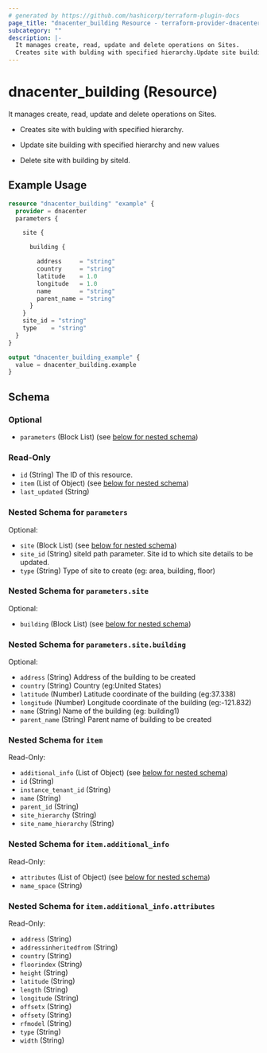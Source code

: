 ```yaml
---
# generated by https://github.com/hashicorp/terraform-plugin-docs
page_title: "dnacenter_building Resource - terraform-provider-dnacenter"
subcategory: ""
description: |-
  It manages create, read, update and delete operations on Sites.
  Creates site with bulding with specified hierarchy.Update site building with specified hierarchy and new valuesDelete site with building by siteId.
---
```


# dnacenter_building (Resource)

It manages create, read, update and delete operations on Sites.

- Creates site with bulding with specified hierarchy.

- Update site building with specified hierarchy and new values

- Delete site with building by siteId.

## Example Usage

```terraform
resource "dnacenter_building" "example" {
  provider = dnacenter
  parameters {

    site {

      building {

        address     = "string"
        country     = "string"
        latitude    = 1.0
        longitude   = 1.0
        name        = "string"
        parent_name = "string"
      }
    }
    site_id = "string"
    type    = "string"
  }
}

output "dnacenter_building_example" {
  value = dnacenter_building.example
}
```

<!-- schema generated by tfplugindocs -->
## Schema

### Optional

- `parameters` (Block List) (see [below for nested schema](#nestedblock--parameters))

### Read-Only

- `id` (String) The ID of this resource.
- `item` (List of Object) (see [below for nested schema](#nestedatt--item))
- `last_updated` (String)

<a id="nestedblock--parameters"></a>
### Nested Schema for `parameters`

Optional:

- `site` (Block List) (see [below for nested schema](#nestedblock--parameters--site))
- `site_id` (String) siteId path parameter. Site id to which site details to be updated.
- `type` (String) Type of site to create (eg: area, building, floor)

<a id="nestedblock--parameters--site"></a>
### Nested Schema for `parameters.site`

Optional:

- `building` (Block List) (see [below for nested schema](#nestedblock--parameters--site--building))

<a id="nestedblock--parameters--site--building"></a>
### Nested Schema for `parameters.site.building`

Optional:

- `address` (String) Address of the building to be created
- `country` (String) Country (eg:United States)
- `latitude` (Number) Latitude coordinate of the building (eg:37.338)
- `longitude` (Number) Longitude coordinate of the building (eg:-121.832)
- `name` (String) Name of the building (eg: building1)
- `parent_name` (String) Parent name of building to be created




<a id="nestedatt--item"></a>
### Nested Schema for `item`

Read-Only:

- `additional_info` (List of Object) (see [below for nested schema](#nestedobjatt--item--additional_info))
- `id` (String)
- `instance_tenant_id` (String)
- `name` (String)
- `parent_id` (String)
- `site_hierarchy` (String)
- `site_name_hierarchy` (String)

<a id="nestedobjatt--item--additional_info"></a>
### Nested Schema for `item.additional_info`

Read-Only:

- `attributes` (List of Object) (see [below for nested schema](#nestedobjatt--item--additional_info--attributes))
- `name_space` (String)

<a id="nestedobjatt--item--additional_info--attributes"></a>
### Nested Schema for `item.additional_info.attributes`

Read-Only:

- `address` (String)
- `addressinheritedfrom` (String)
- `country` (String)
- `floorindex` (String)
- `height` (String)
- `latitude` (String)
- `length` (String)
- `longitude` (String)
- `offsetx` (String)
- `offsety` (String)
- `rfmodel` (String)
- `type` (String)
- `width` (String)
